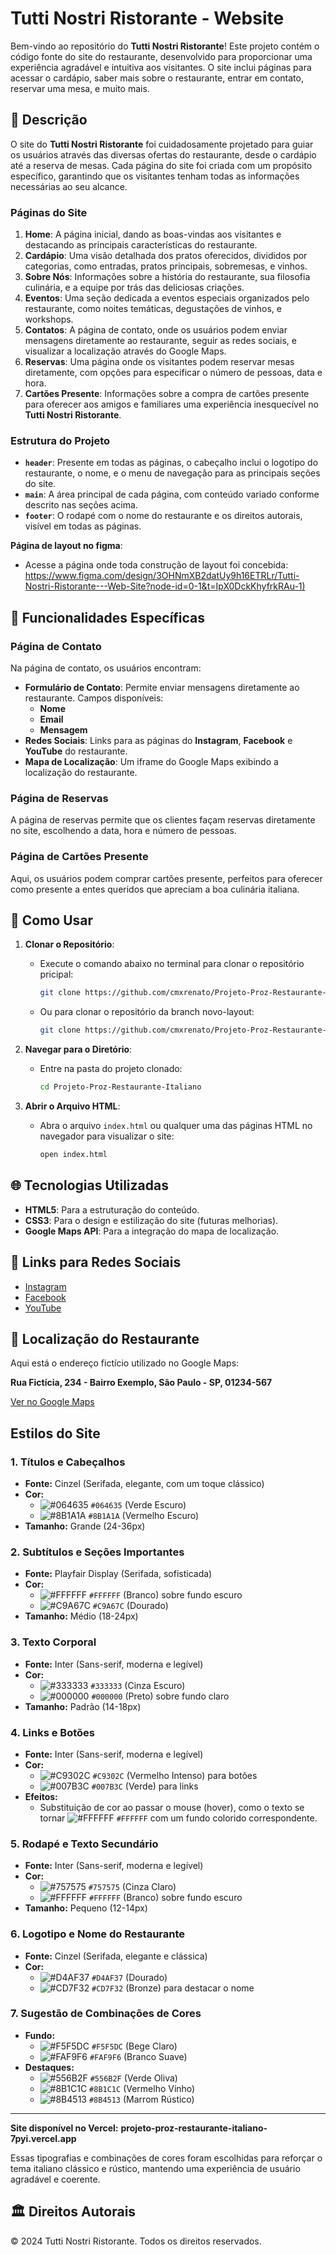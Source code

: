 # Tutti Nostri Ristorante - Website

Bem-vindo ao repositório do **Tutti Nostri Ristorante**! Este projeto contém o código fonte do site do restaurante, desenvolvido para proporcionar uma experiência agradável e intuitiva aos visitantes. O site inclui páginas para acessar o cardápio, saber mais sobre o restaurante, entrar em contato, reservar uma mesa, e muito mais.

## 📜 Descrição

O site do **Tutti Nostri Ristorante** foi cuidadosamente projetado para guiar os usuários através das diversas ofertas do restaurante, desde o cardápio até a reserva de mesas. Cada página do site foi criada com um propósito específico, garantindo que os visitantes tenham todas as informações necessárias ao seu alcance.

### Páginas do Site

1. **Home**: A página inicial, dando as boas-vindas aos visitantes e destacando as principais características do restaurante.
2. **Cardápio**: Uma visão detalhada dos pratos oferecidos, divididos por categorias, como entradas, pratos principais, sobremesas, e vinhos.
3. **Sobre Nós**: Informações sobre a história do restaurante, sua filosofia culinária, e a equipe por trás das deliciosas criações.
4. **Eventos**: Uma seção dedicada a eventos especiais organizados pelo restaurante, como noites temáticas, degustações de vinhos, e workshops.
5. **Contatos**: A página de contato, onde os usuários podem enviar mensagens diretamente ao restaurante, seguir as redes sociais, e visualizar a localização através do Google Maps.
6. **Reservas**: Uma página onde os visitantes podem reservar mesas diretamente, com opções para especificar o número de pessoas, data e hora.
7. **Cartões Presente**: Informações sobre a compra de cartões presente para oferecer aos amigos e familiares uma experiência inesquecível no **Tutti Nostri Ristorante**.

### Estrutura do Projeto

- **`header`**: Presente em todas as páginas, o cabeçalho inclui o logotipo do restaurante, o nome, e o menu de navegação para as principais seções do site.
- **`main`**: A área principal de cada página, com conteúdo variado conforme descrito nas seções acima.
- **`footer`**: O rodapé com o nome do restaurante e os direitos autorais, visível em todas as páginas.


**Página de layout no figma**:
   - Acesse a página onde toda construção de layout foi concebida:
[https://www.figma.com/design/3OHNmXB2datUy9h16ETRLr/Tutti-Nostri-Ristorante---Web-Site?node-id=0-1&t=IpX0DckKhyfrkRAu-1) ](https://www.figma.com/design/3OHNmXB2datUy9h16ETRLr/Tutti-Nostri-Ristorante---Web-Site?node-id=0-1&t=IpX0DckKhyfrkRAu-1) 

## 📝 Funcionalidades Específicas

### Página de Contato

Na página de contato, os usuários encontram:

- **Formulário de Contato**: Permite enviar mensagens diretamente ao restaurante. Campos disponíveis:
  - **Nome**
  - **Email**
  - **Mensagem**
- **Redes Sociais**: Links para as páginas do **Instagram**, **Facebook** e **YouTube** do restaurante.
- **Mapa de Localização**: Um iframe do Google Maps exibindo a localização do restaurante.

### Página de Reservas

A página de reservas permite que os clientes façam reservas diretamente no site, escolhendo a data, hora e número de pessoas.

### Página de Cartões Presente

Aqui, os usuários podem comprar cartões presente, perfeitos para oferecer como presente a entes queridos que apreciam a boa culinária italiana.

## 🚀 Como Usar

1. **Clonar o Repositório**:
   - Execute o comando abaixo no terminal para clonar o repositório pricipal:
     ```bash
     git clone https://github.com/cmxrenato/Projeto-Proz-Restaurante-Italiano
     ```
   - Ou para clonar o repositório da branch novo-layout:
     ```bash
     git clone https://github.com/cmxrenato/Projeto-Proz-Restaurante-Italiano/tree/novo-layout
     ```


2. **Navegar para o Diretório**:
   - Entre na pasta do projeto clonado:
     ```bash
     cd Projeto-Proz-Restaurante-Italiano
     ```
  
3. **Abrir o Arquivo HTML**:
   - Abra o arquivo `index.html` ou qualquer uma das páginas HTML no navegador para visualizar o site:
     ```bash
     open index.html
     ```

## 🌐 Tecnologias Utilizadas

- **HTML5**: Para a estruturação do conteúdo.
- **CSS3**: Para o design e estilização do site (futuras melhorias).
- **Google Maps API**: Para a integração do mapa de localização.

## 🔗 Links para Redes Sociais

- [Instagram](https://www.instagram.com)
- [Facebook](https://www.facebook.com)
- [YouTube](https://www.youtube.com)

## 📍 Localização do Restaurante

Aqui está o endereço fictício utilizado no Google Maps:

**Rua Fictícia, 234 - Bairro Exemplo, São Paulo - SP, 01234-567**

[Ver no Google Maps](https://www.google.com/maps)


## Estilos do Site

### 1. Títulos e Cabeçalhos
- **Fonte:** Cinzel (Serifada, elegante, com um toque clássico)
- **Cor:** 
  - ![#064635](https://placehold.it/15/064635/000000?text=+) `#064635` (Verde Escuro)
  - ![#8B1A1A](https://placehold.it/15/8B1A1A/000000?text=+) `#8B1A1A` (Vermelho Escuro)
- **Tamanho:** Grande (24-36px)

### 2. Subtítulos e Seções Importantes
- **Fonte:** Playfair Display (Serifada, sofisticada)
- **Cor:** 
  - ![#FFFFFF](https://placehold.it/15/FFFFFF/000000?text=+) `#FFFFFF` (Branco) sobre fundo escuro
  - ![#C9A67C](https://placehold.it/15/C9A67C/000000?text=+) `#C9A67C` (Dourado)
- **Tamanho:** Médio (18-24px)

### 3. Texto Corporal
- **Fonte:** Inter (Sans-serif, moderna e legível)
- **Cor:** 
  - ![#333333](https://placehold.it/15/333333/000000?text=+) `#333333` (Cinza Escuro)
  - ![#000000](https://placehold.it/15/000000/000000?text=+) `#000000` (Preto) sobre fundo claro
- **Tamanho:** Padrão (14-18px)

### 4. Links e Botões
- **Fonte:** Inter (Sans-serif, moderna e legível)
- **Cor:** 
  - ![#C9302C](https://placehold.it/15/C9302C/000000?text=+) `#C9302C` (Vermelho Intenso) para botões
  - ![#007B3C](https://placehold.it/15/007B3C/000000?text=+) `#007B3C` (Verde) para links
- **Efeitos:** 
  - Substituição de cor ao passar o mouse (hover), como o texto se tornar ![#FFFFFF](https://placehold.it/15/FFFFFF/000000?text=+) `#FFFFFF` com um fundo colorido correspondente.

### 5. Rodapé e Texto Secundário
- **Fonte:** Inter (Sans-serif, moderna e legível)
- **Cor:** 
  - ![#757575](https://placehold.it/15/757575/000000?text=+) `#757575` (Cinza Claro)
  - ![#FFFFFF](https://placehold.it/15/FFFFFF/000000?text=+) `#FFFFFF` (Branco) sobre fundo escuro
- **Tamanho:** Pequeno (12-14px)

### 6. Logotipo e Nome do Restaurante
- **Fonte:** Cinzel (Serifada, elegante e clássica)
- **Cor:** 
  - ![#D4AF37](https://placehold.it/15/D4AF37/000000?text=+) `#D4AF37` (Dourado)
  - ![#CD7F32](https://placehold.it/15/CD7F32/000000?text=+) `#CD7F32` (Bronze) para destacar o nome

### 7. Sugestão de Combinações de Cores
- **Fundo:**
  - ![#F5F5DC](https://placehold.it/15/F5F5DC/000000?text=+) `#F5F5DC` (Bege Claro)
  - ![#FAF9F6](https://placehold.it/15/FAF9F6/000000?text=+) `#FAF9F6` (Branco Suave)
- **Destaques:**
  - ![#556B2F](https://placehold.it/15/556B2F/000000?text=+) `#556B2F` (Verde Oliva)
  - ![#8B1C1C](https://placehold.it/15/8B1C1C/000000?text=+) `#8B1C1C` (Vermelho Vinho)
  - ![#8B4513](https://placehold.it/15/8B4513/000000?text=+) `#8B4513` (Marrom Rústico)

---
**Site disponível no Vercel:** **projeto-proz-restaurante-italiano-7pyi.vercel.app**


Essas tipografias e combinações de cores foram escolhidas para reforçar o tema italiano clássico e rústico, mantendo uma experiência de usuário agradável e coerente.


## 🏛 Direitos Autorais

&copy; 2024 Tutti Nostri Ristorante. Todos os direitos reservados.

